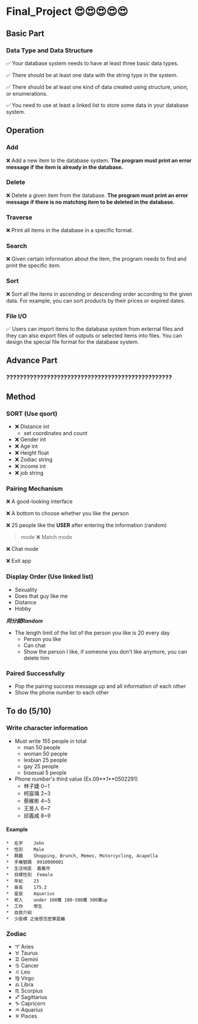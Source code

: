 # Final_Project &#x1F60D;&#x1F60D;&#x1F60D;&#x1F60D;&#x1F60D;

## Basic Part
### Data Type and Data Structure
&#x2705; Your database system needs to have at least three basic data types.

&#x2705; There should be at least one data with the string type in the system.

&#x2705; There should be at least one kind of data created using structure, union, or enumerations.

&#x2705; You need to use at least a linked list to store some data in your database system.

## Operation

### Add
&#x274C; Add a new item to the database system. **The program must print an error message if**
**the item is already in the database.**
### Delete
&#x274C; Delete a given item from the database. **The program must print an error message if**
**there is no matching item to be deleted in the database.**
### Traverse
&#x274C; Print all items in the database in a specific format.
### Search
&#x274C;  Given certain information about the item, the program needs to find and print the
specific item.
### Sort
&#x274C; Sort all the items in ascending or descending order according to the given data. 
For example, you can sort products by their prices or expired dates.
### File I/O
&#x2705; Users can import items to the database system from external files and they can also
export files of outputs or selected items into files. You can design the special file format for
the database system.

## Advance Part
### ?????????????????????????????????????????????????

## Method

### SORT **(Use qsort)**
* &#x274C; Distance  int
  * set coordinates and count
* &#x274C; Gender   int
* &#x274C; Age	    int
* &#x274C; Height	float
* &#x274C; Zodiac	string
* &#x274C; income	int
* &#x274C; job	    string

### Pairing Mechanism
&#x274C; A good-looking interface

&#x274C; A bottom to choose whether you like the person

&#x274C; 25 people like the **USER** after entering the information (random)

> mode
&#x274C; Match mode

&#x274C; Chat mode

&#x274C; Exit app

### Display Order **(Use linked list)**
* Sexuality
* Does that guy like me
* Distance
* Hobby

**_同分就Random_**
* The length limit of the list of the person you like is 20 every day
  * Person you like
  * Can chat
  * Show the person I like, if someone you don't like anymore, you can delete him

### Paired Successfully
* Pop the pairing success message up and all information of each other
* Show the phone number to each other

## To do (5/10)

### Write character information
* Must write 155 people in total
  * man 50 people
  * woman 50 people
  * lesbian 25 people
  * gay 25 people
  * bisexual 5 people
* Phone number's third value (Ex.09**_1_**0502291)
  * 林子婕 0~1
  * 柯宸瑀 2~3
  * 蔡維彬 4~5
  * 王昱人 6~7
  * 邱義咸 8~9

#### Example
```
*  名字	 John
*  性別	 Male
*  興趣	 Shopping, Brunch, Memes, Motorcycling, Acapella
*  手機號碼  0910000001
*  生活地區  嘉義市
*  目標性別  Female
*  年紀	 23
*  身高	 175.2
*  星座	 Aquarius
*  收入	 under 100萬 100-500萬 500萬up
*  工作	 學生
*  自我介紹
*  少座標 之後想怎麼算距離
```

### Zodiac
* &#x2648; Aries
* &#x2649; Taurus
* &#x264A; Gemini
* &#x264B; Cancer
* &#x264C; Leo
* &#x264D; Virgo
* &#x264E; Libra
* &#x264F; Scorpius
* &#x2650; Sagittarius
* &#x2651; Capricorn
* &#x2652; Aquarius
* &#x2653; Pisces